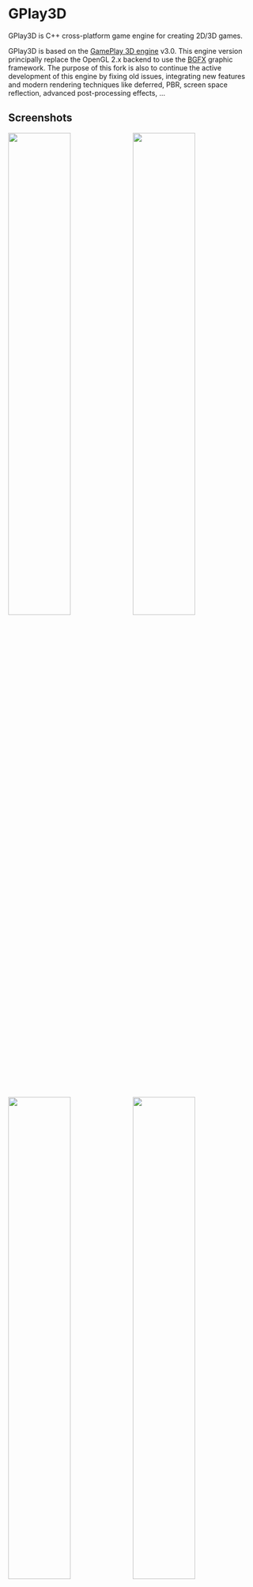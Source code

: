 # GPlay3D
GPlay3D is C++ cross-platform game engine for creating 2D/3D games.

GPlay3D is based on the [GamePlay 3D engine](http://www.gameplay3d.io/) v3.0.
This engine version principally replace the OpenGL 2.x backend to use the [BGFX](https://github.com/bkaradzic/bgfx) graphic framework.
The purpose of this fork is also to continue the active development of this engine by fixing old issues, integrating new features and modern rendering techniques like deferred, PBR, screen space reflection, advanced post-processing effects, ...

## Screenshots
<img src="https://i.imgur.com/u3arwg3.png" width="50%" height="%"><img src="https://i.imgur.com/IZKGhDb.jpg" width="50%" height="%">
<img src="https://i.imgur.com/0ei9Y28.png" width="50%" height="%"><img src="https://i.imgur.com/mXvz27x.jpg" width="50%" height="%">
<img src="https://i.imgur.com/nRpTNIm.jpg" width="50%" height="%"><img src="https://i.imgur.com/SDIgTkt.png" width="50%" height="%">


## Current status
- bgfx integration is completed and replace opengl calls.
- bgfx is currently forced to use the opengl driver because engine still use the old glsl shaders. A pass on shaders is planned to use the bgfx shader syntax to be fully compatible with others bgfx backends.
- Engine now use SDL2 by default to manage windows and inputs. Gamepad are not yet implanted.
- Lua is temporarily disabled to speed up the compilation during core dev phase.
- All previous samples and demo are now working with the new renderer.
- Only tested on Linux and Windows for now.


## Building
* [CMake (Linux)](https://github.com/fredakilla/GPlay3D/wiki/CMake-Linux-Setup)
* [CMake (Windows)](https://github.com/fredakilla/GPlay3D/wiki/CMake-Windows-Setup)
* [Qt Creator (Linux, Windows, MacOS)](https://github.com/fredakilla/GPlay3D/wiki/QtCreator-Setup)

See [wiki](https://github.com/fredakilla/GPlay3D/wiki) for more detailed build instructions.


## Features
- BGFX based rendering system.
- Scene graph system with support for lights, cameras, audio, physics, and drawables.
- Declarative scene, animation, particles and material bindings.
- Material system with built-in shader library (forward rendering).
- Post-processing.
- Physics using Bullet.
- Particle effects with built-in particle system or SPARK engine system.
- Height map based terrains with multiple surface layers and LOD.
- Easy-to-use sprite, tileset and text rendering.
- Declarative UI system supporing 2D/3D theme-able user interfaces.
- Nice, customizable and complete built-in 2D GUI, with buttons, lists, edit boxes, layout...
- ImGui GUI support.
- File watcher system for hot reloading (shaders, scripts...)
- Fully extensible animation system with skeletal character animation.
- Complete 3D audio system with WAV and OGG support.
- AI agent, state machine and messaging.
- Event messaging system.
- Full vector math library with 2D/3D math and visibility culling.
- Mouse, keyboard, touch, gestures and gamepad support.
- Lua script bindings and user binding generator tool.
- Binary encoding tool for creating optimized asset bundles for TTF fonts and 3D FBX assets.
- Documented using doxygen.
- Image supported format (DDS, KTX, PVR, JPG, PNG, TGA, BMP, PSD, GIF, HDR, PIC)
- 3D model supported format (FBX)

